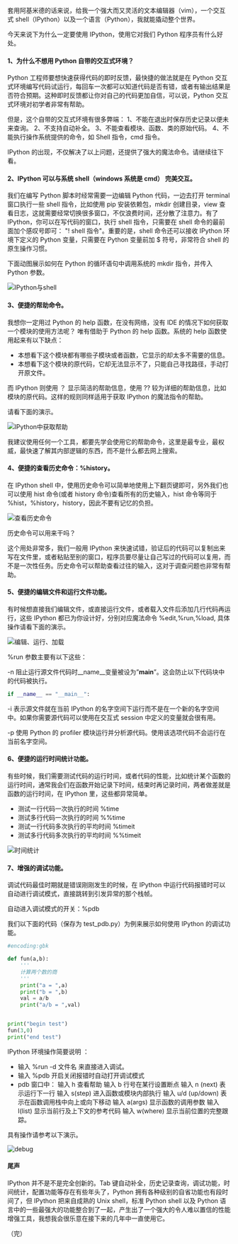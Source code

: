套用阿基米德的话来说，给我一个强大而又灵活的文本编辑器（vim），一个交互式 shell（IPython）以及一个语言（Python），我就能撬动整个世界。

今天来说下为什么一定要使用 IPython，使用它对我们 Python 程序员有什么好处。

#### 1、为什么不想用 Python 自带的交互式环境？

Python 工程师要想快速获得代码的即时反馈，最快捷的做法就是在 Python 交互式环境编写代码试运行，每回车一次都可以知道代码是否有错，或者有输出结果是否符合预期。这种即时反馈都让你对自己的代码更加自信，可以说，Python 交互式环境对初学者非常有帮助。

但是，这个自带的交互式环境有很多弊端：
1、不能在退出时保存历史记录以便未来查询。
2、不支持自动补全。
3、不能查看模块、函数、类的原始代码。
4、不能执行操作系统提供的命令，如 Shell 指令，cmd 指令。

IPython 的出现，不仅解决了以上问题，还提供了强大的魔法命令。请继续往下看。

#### 2、IPython 可以与系统 shell（windows 系统是 cmd） 完美交互。

我们在编写 Python 脚本时经常需要一边编辑 Python 代码，一边去打开 terminal 窗口执行一些 shell 指令，比如使用 pip 安装依赖包，mkdir 创建目录，view 查看日志，这就需要经常切换很多窗口，不仅浪费时间，还分散了注意力。有了 IPython，你可以在写代码的窗口，执行 shell 指令，只需要在 shell 命令的最前面加个感叹号即可： "! shell 指令"。重要的是，shell 命令还可以接收 IPython 环境下定义的 Python 变量，只需要在 Python  变量前加 $ 符号，非常符合 shell 的原生操作习惯。

下面动图展示如何在 Python 的循环语句中调用系统的 mkdir 指令，并传入  Python 参数。

![IPython与shell](ipython2shell.gif)


#### 3、便捷的帮助命令。

我想你一定用过 Python 的 help 函数，在没有网络，没有 IDE 的情况下如何获取一个模块的使用方法呢？ 唯有借助于 Python 的 help 函数。系统的 help 函数使用起来有以下缺点：

- 本想看下这个模块都有哪些子模块或者函数，它显示的却太多不需要的信息。
- 本想看下这个模块的原代码，它却无法显示不了，只能自己寻找路径，手动打开原文件。

而 IPython 则使用 ？ 显示简洁的帮助信息，使用 ?? 较为详细的帮助信息，比如模块的原代码。这样的规则同样适用于获取 IPython 的魔法指令的帮助。

请看下面的演示。

![IPython中获取帮助](ipythonhelp2.gif)

我建议使用任何一个工具，都要先学会使用它的帮助命令，这里是最专业，最权威，最快速了解其内部逻辑的东西，而不是什么都去网上搜索。


#### 4、便捷的查看历史命令：%history。

在 IPython shell 中，使用历史命令可以简单地使用上下翻页键即可，另外我们也可以使用 hist 命令(或者 history 命令)查看所有的历史输入，hist 命令等同于 %hist，%history，history，因此不要有记忆的负担。

![查看历史命令](ipythonhist.gif)


历史命令可以用来干吗？ 

这个用处非常多，我们一般用 IPython 来快速试错，验证后的代码可以复制出来写在文件里，或者粘贴至别的窗口，程序员要尽量让自己写过的代码可以复用，而不是一次性任务。历史命令可以帮助查看过往的输入，这对于调查问题也非常有帮助。


#### 5、便捷的编辑文件和运行文件功能。

有时候想直接我们编辑文件，或直接运行文件，或者载入文件后添加几行代码再运行，这些 IPython 都已为你设计好，分别对应魔法命令 %edit,%run,%load, 具体操作请看下面的演示。

![编辑、运行、加载](ipythonedit_run_load.gif)

%run 参数主要有以下这些：

-n 阻止运行源文件代码时__name__变量被设为”__main__”。这会防止以下代码块中的代码被执行。
```python
if __name__ == "__main__":
```

-i 表示源文件就在当前 IPython 的名字空间下运行而不是在一个新的名字空间中。如果你需要源代码可以使用在交互式 session 中定义的变量就会很有用。

-p 使用 Python 的 profiler 模块运行并分析源代码。使用该选项代码不会运行在当前名字空间。


#### 6、便捷的运行时间统计功能。

有些时候，我们需要测试代码的运行时间，或者代码的性能，比如统计某个函数的运行时间，通常我会们在函数开始记录下时间，结束时再记录时间，两者做差就是函数的运行时间，在 IPython 里，这些都异常简单。

- 测试一行代码一次执行的时间 %time
- 测试多行代码一次执行的时间 %%time
- 测试一行代码多次执行的平均时间 %timeit
- 测试多行代码多次执行的平均时间 %%timeit

![时间统计](ipython_time.gif)


#### 7、增强的调试功能。

调试代码最佳时期就是错误刚刚发生的时候，在 IPython 中运行代码报错时可以自动进行调试模式，直接跳转到引发异常的那个栈帧。

自动进入调试模式的开关：%pdb

我们以下面的代码（保存为 test_pdb.py）为例来展示如何使用 IPython 的调试功能。

```python
#encoding:gbk

def fun(a,b):
    '''
    计算两个数的商
    '''
    print("a = ",a)
    print("b = ",b)
    val = a/b
    print("a/b = ",val)


print("begin test")
fun(3,0)
print("end test")
```

 IPython 环境操作简要说明 ：
- 输入 %run -d 文件名 来直接进入调试。
- 输入 %pdb 开启关闭报错时自动打开调试模式
- pdb 窗口中：
输入 h 查看帮助
输入 b 行号在某行设置断点
输入 n (next) 表示运行下一行
输入 s(step) 进入函数或模块内部执行
输入 u/d (up/down) 表示在函数调用栈中向上或向下移动
输入 a(args) 显示函数的调用参数
输入 l(list) 显示当前行及上下文的参考代码
输入 w(where) 显示当前位置的完整跟踪。

具有操作请参考以下演示。

![debug](ipythonpdb.gif)
 

#### 尾声

IPython 并不是不是完全创新的。Tab 键自动补全，历史记录查询，调试功能，时间统计，配置功能等存在有些年头了，Python 拥有各种级别的自省功能也有段时间了，但 IPython 把来自成熟的 Unix shell，标准 Python shell 以及 Python 语言中的一些最强大的功能整合到了一起，产生出了一个强大的令人难以置信的性能增强工具，我想我会很乐意在接下来的几年中一直使用它。


（完）
